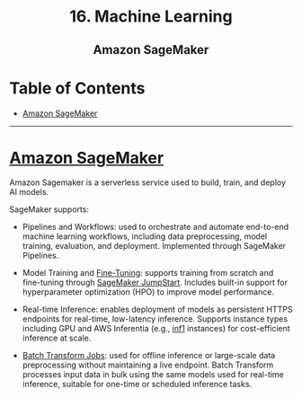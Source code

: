 <div align='center'>
  <h1> 16. Machine Learning </h1>
  <h2> Amazon SageMaker </h2>
</div>

# Table of Contents

- [Amazon SageMaker](#sagemaker)

---

# [Amazon SageMaker](https://aws.amazon.com/pm/sagemaker)

Amazon Sagemaker is a serverless service used to build, train, and deploy AI models.

SageMaker supports:

- Pipelines and Workflows: used to orchestrate and automate end-to-end machine learning workflows, including data preprocessing, model training, evaluation, and deployment. Implemented through SageMaker Pipelines.

- Model Training and [Fine-Tuning](https://docs.aws.amazon.com/sagemaker/latest/dg/jumpstart-fine-tune.html): supports training from scratch and fine-tuning through [SageMaker JumpStart](https://docs.aws.amazon.com/sagemaker/latest/dg/studio-jumpstart.html). Includes built-in support for hyperparameter optimization (HPO) to improve model performance.

- Real-time Inference: enables deployment of models as persistent HTTPS endpoints for real-time, low-latency inference. Supports instance types including GPU and AWS Inferentia (e.g., [inf1](https://aws.amazon.com/ec2/instance-types/inf1/) instances) for cost-efficient inference at scale.

- [Batch Transform Jobs](https://docs.aws.amazon.com/sagemaker/latest/dg/batch-transform.html): used for offline inference or large-scale data preprocessing without maintaining a live endpoint. Batch Transform processes input data in bulk using the same models used for real-time inference, suitable for one-time or scheduled inference tasks.
